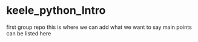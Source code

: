 # keele_python_Intro
first group repo
this is where we can add what we want to say
main points can be listed here
